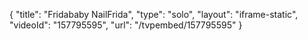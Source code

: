 {
    "title": "Fridababy NailFrida",
    "type": "solo",
    "layout": "iframe-static",
    "videoId": "157795595",
    "url": "\/tvpembed\/157795595"
}